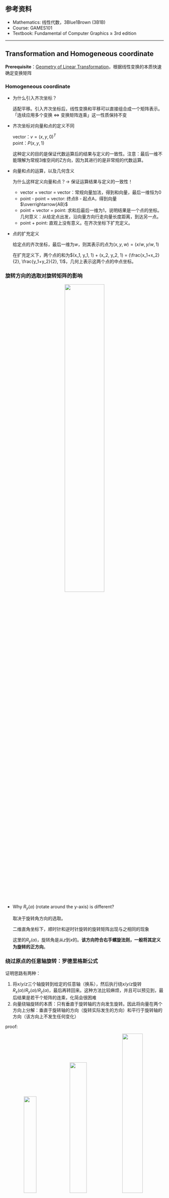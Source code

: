 ## 参考资料

- Mathematics: 线性代数，3Blue1Brown (3B1B)
- Course: GAMES101
- Textbook: Fundamental of Computer Graphics $\geq$ 3rd edition

--------------------

## Transformation and Homogeneous coordinate

**Prerequisite**：[Geometry of Linear Transformation](../Fundamental%20Mathematics.md#Geometry%20of%20Linear%20Transformation)，根据线性变换的本质快速确定变换矩阵

### Homogeneous coordinate

- 为什么引入齐次坐标？

  适配平移。引入齐次坐标后，线性变换和平移可以直接组合成一个矩阵表示。「连续应用多个变换 $\Leftrightarrow$ 变换矩阵连乘」这一性质保持不变

- 齐次坐标对向量和点的定义不同

  vector：$v = (x, y, 0)^T$<br>
  point：$P(x, y, 1)$

  这种定义的目的是保证代数运算后的结果与定义的一致性。注意：最后一维不能理解为常规3维空间的Z方向，因为其进行的是非常规的代数运算。

- 向量和点的运算，以及几何含义

  为什么这样定义向量和点？-> 保证运算结果与定义的一致性！

  - vector + vector = vector：常规向量加法，得到和向量，最后一维恒为0<br>
  - point - point = vector: 终点B - 起点A，得到向量$\overrightarrow{AB}$<br>
  - point + vector = point: 求和后最后一维为1，说明结果是一个点的坐标。几何意义：从给定点出发，沿向量方向行走向量长度距离，到达另一点。<br>
  - point + point: 直观上没有意义。在齐次坐标下扩充定义。

- 点的扩充定义

  给定点的齐次坐标，最后一维为$w$，则其表示的点为$(x, y, w) = (x/w, y/w, 1)$

  在扩充定义下，两个点的和为$(x_1, y_1, 1) + (x_2, y_2, 1) = (\frac{x_1+x_2}{2}, \frac{y_1+y_2}{2}, 1)$，几何上表示这两个点的中点坐标。

### 旋转方向的选取对旋转矩阵的影响

<center>
<img src="E:/Weapons/Graphics/src/games101/rigid%20transform/rotation_angle.png" width="50%">
</center>

- Why $R_y(\alpha)$ (rotate around the y-axis) is different?

  取决于旋转角方向的选取。

  二维直角坐标下，顺时针和逆时针旋转的旋转矩阵出现与之相同的现象

  这里的$R_y(\alpha)$，旋转角是从$z$到$x$的。**该方向符合右手螺旋法则，一般将其定义为旋转的正方向**。

### 绕过原点的任意轴旋转：罗德里格斯公式

证明思路有两种：

1. 将$x/y/z$三个轴旋转到给定的任意轴（换系），然后执行绕$x/y/z$旋转$R_x(\alpha)/R_y(\alpha)/R_z(\alpha)$，最后再转回来。这种方法比较麻烦，并且可以预见到，最后结果是若干个矩阵的连乘，化简会很困难
2. 向量绕轴旋转的本质：只有垂直于旋转轴的方向发生旋转。因此将向量在两个方向上分解：垂直于旋转轴的方向（旋转实际发生的方向）和平行于旋转轴的方向（该方向上不发生任何变化）

proof:

<center>
<img src="E:/Weapons/Graphics/src/games101/rigid%20transform/Rodrigues_rotation_proof_0.png" width="28%"><img src="E:/Weapons/Graphics/src/games101/rigid%20transform/Rodrigues_rotation_proof_1.png" width="32.6%"><img src="E:/Weapons/Graphics/src/games101/rigid%20transform/Rodrigues_rotation_proof_2.png" width="36%">
</center>

Assume:

- 任意向量$\vec{s}$
- 任意旋转轴方向向量$\hat{a}$
- 绕轴旋转角$\theta$

**Step1** 将$\vec{s}$分解为垂直于旋转轴（旋转方向）和平行于旋转轴两个分量$s_{\kern{-1pt}/\kern{-2pt}/}, s_{\perp}$

**Step2**  $\vec{s}$绕轴$\hat{a}$旋转$\theta$角，只需$s_{\perp}$旋转$\theta$角即可。为了表示旋转后的垂直分量$s_{\perp}^{ROT}$，需要一个$\hat{a}, \hat{b}$构成的平面垂直的轴（相当于建立了另一个直角坐标系来完备地描述任意向量）。这个轴很容易得到，$\hat{a}$和$\hat{b}$直接叉乘即可$\hat{c} = \hat{a} \times \hat{b}$

**Step3** 将$s_{\perp}$旋转$\theta$角得到$s_{\perp}^{ROT}$，并与$s_{\kern{-1pt}/\kern{-2pt}/}$求和即可

--------------------

## Viewing Transformation

- View/Camera/ModelView Transformation: 物体和相机同时运动（不发生相对运动）
  - 与换系区分：物体不动，换到另一个坐标系，观测者（相机）与物体发生了相对运动
- Projection Transformation
  - Orthographic projection（正交投影）
  - Perspective projection（透视投影）

ModelView + Projection两种变换合称为MVP变换

### ModelView Transformation

确定相机的位置和姿态，需要：相机中心$\vec{e} = (x, y, z)$，相机的look at/gaze方向$\hat{g}$（朝哪儿看），向上方向$\hat{t}$（相机是正着拍，还是斜着拍？）

相对运动：**如果相机和物体、场景不发生相对运动，那么无论怎么移动、旋转，拍出来的东西都是一模一样的**。那么干脆将相机（坐标系）移动到一个标准位置，方便分析问题。

<center>
<img src="E:/Weapons/Graphics/src/games101/MVP%20Transform/camera_pose.png" width="50%">
</center>

**ModelView Transformation**：**我们站在标准坐标系下**（上图$X$-$Y$-$Z$坐标系）

1. 将相机中心$\vec{e}$移动至$(0, 0, 0)$
2. 相机look at方向旋转至$-z$：$g \rightarrow (0, 0, -1)$
3. 向上方向$\hat{t}$旋转到$Y$轴：$\hat{t} \rightarrow (0, 1, 0)$。旋转后$t \times (-g)$（即$Y \times Z$）自然与$X$轴重合

所有物体也同时进行上述变换，将上述变换矩阵记为$M_{view}$

<center>
<img src="E:/Weapons/Graphics/src/games101/MVP%20Transform/camera_pose_matrix.png" width="50%">
</center>

### Digression: SLAM和多视图几何中的「换系」和 「位姿（Pose）」

#### SLAM中的约定

- 换系：SLAM中，多以「换系」的视角来处理多个坐标系
- 参考坐标系：以坐标系$D$为参考坐标系是说：我们处在$D$坐标系下，所有点都表示为$D$下的坐标
- 位姿（Pose）：相机的位姿 = 位置$(x, y, z)$ + 姿态$(yaw, roll, pitch)$。在相机坐标系下谈论相机自身的Pose是没有意义的（因为相机就在原点，三个姿态角相对坐标轴均为零）。只有在非相机坐标系（此时该坐标系为参考系）下观察相机时Pose才是有意义的。如果将$(yaw, roll, pitch)$转换为旋转矩阵$R$，向量$t = (x, y, z)$为相机相对参考系原点的平移量，$T = \begin{pmatrix} R, t \\ 0^T, 1 \end{pmatrix}$称为相机的**位姿矩阵**。可以证明，$T$矩阵就是将坐标从相机坐标系换到参考坐标系（**camera-to-ref**）的变换矩阵

#### 证明：位姿矩阵就是换系（camera-to-ref）的变换矩阵

**Prerequisite**：[Geometry of Linear Transformation](../Fundamental%20Mathematics.md#Geometry%20of%20Linear%20Transformation)

线性变换矩阵$A$的核心点

1. 换系：从目标系$D$观察任意给定系$S$，$S$的基向量在$D$下的坐标就是矩阵$A$的列向量，线性变换$P_D = AP_S$将任意给定点$P$在$S$下的坐标变为$D$下的坐标
2. 坐标/向量/刚体变换：通过对基向量的变换完备描述

- 换系视角：位姿矩阵就是换系的变换矩阵

在参考坐标系$D$（目标系，当前视角）下观察相机坐标系$S$的三个轴。整个坐标变换过程涉及：平移 + 线性变换下的换系，后者要求两个系的坐标原点必须重合。因此，先平移后换系更直观

<center>
<img src="E:/Weapons/Graphics/src/games101/MVP%20Transform/slam_coord_sys_transform.png" width="50%">
</center>

**我们需要一个中间坐标系$S^{\prime}$来处理平移**：$S^{\prime}$与$D$的原点重合，基向量与$S$相同。需要这个中间系的原因是：只有当两个系的轴平行时，同一个**向量**在这两个系中的坐标才是相同的。用三角形法则处理平移，将点的坐标从$S$转到$S^{\prime}$下

$$
P_{S^{\prime}} = P_S + t
$$

$S^{\prime} \rightarrow D$的换系是一个线性变换（旋转）：找到$S^{\prime}$的基向量在$D$下的坐标表示$i^{\prime}, j^{\prime}, k^{\prime}$即得变换矩阵$R=(i^{\prime}, j^{\prime}, k^{\prime})$

$$
P_D = RP_{S^{\prime}} = RP_S + Rt
$$

现在是关键，有三件重要的事：

a. 用「坐标变换」的观点看，**变换矩阵$R$描述了参考系$D$的基向量$i, j, k$到中间系$S^{\prime}$的基向量$i^{\prime}, j^{\prime}, k^{\prime}$的旋转**<br>
b. $i, j, k$到$i^{\prime}, j^{\prime}, k^{\prime}$的旋转是三维空间中的旋转，可以通过三次绕轴旋转描述<br>
c. 相机坐标系$S$的基向量与中间坐标系$S^{\prime}$的基向量相同（$i^{\prime}, j^{\prime}, k^{\prime}$，这是因为仅平移坐标系不改变向量的坐标）

因此，通过标定得到的$yaw, roll, pitch$这三个姿态角就是绕轴旋转的旋转角，旋转矩阵$R$完全由姿态角决定。如果$S^{\prime}$的基向量在$D$下的坐标表示较难直接获得，那就可以曲线救国：将$yaw, roll, pitch$这三个欧拉角转换为四元数，再转换为旋转矩阵即可得到$R$。这说明相机的位姿（Pose）与换系的变换矩阵完全等价。

一般情况下，**当提及相机的Pose时，默认说的是从相机坐标系换到参考坐标系（camera-to-ref）的变换矩阵**，对应变换方程

$$
P_{ref} = T_{rc}P_{cam}
$$

#### MV变换与Pose的关系

- Pose是在当前参考坐标系下观察相机的位置和姿态。位姿矩阵$T$描述的是从相机坐标系转换到参考坐标系的**换系**矩阵
- ModelView变换是将相机（View）和场景（Model）作为一个整体，**平移+线性变换**到参考坐标系（标准位置）。变换前，参考坐标系下的相机和场景中物体的坐标是已知的。变换后，相机坐标系与参考系重合。因此相当于从参考系换到相机坐标系

从坐标变换的角度：

- MV变换：直接描述了坐标变换。相机（View）和场景（Model）同时向参考坐标系（标准位置）**平移 + 线性变换**，使变换后的相机坐标系与参考系重合
- Pose：用线性变换的几何意义将Pose换系转换为坐标变换：**参考坐标系（中的所有点）做线性变换（旋转到中间系$S^{\prime}$），然后平移到相机坐标系$S$**

从换系的角度：

- MV变换：从结果上看，相当于进行了换系，从参考坐标系换到相机坐标系。原先已知的是任意点在参考坐标系下的坐标。MV变换后，相机坐标系与参考坐标系重合，所有点的坐标处于相机坐标系下
- Pose就是在换系：从相机坐标系换到参考坐标系

### Projection Transformation: prepare for projection

投影的目的：划定一定范围内的model（这个范围又称为裁剪空间），将远平面到近平面所有的内容投影到近平面上

注意：本节中的所有投影变换本身并未做投影这件事（投影是要降维的），而是**为投影做准备**：将model变换到标准立方体$[-1, 1]^3$内

<center>
<img src="E:/Weapons/Graphics/src/games101/MVP%20Transform/projection_range_[near,%20far].png" width="50%">
</center>

- 为什么变换到$[-1, 1]^3$而没有直接drop $z$

实际场景可能不止一个物体，而且同一个物体也会有正反面，相机视角下存在遮挡关系（occlusion），用$z$确定物体的可见性（visibility. will discuss in next section）

#### 正交投影与透视投影的关系

相机无穷远，透视投影与正交投影相同：相机离近平面（和远平面）越远，近、远两平面的尺寸差距越小，光线平行度越高。如果相机（距离近平面）无穷远，且近平面和远平面距离有限，那么两平面大小相同，光线平行，透视投影变为正交投影。

### Orthographic projection

简单理解：相机处于标准位置，扔掉$z$坐标，然后将结果rescale到$[-1, 1]^2$范围内（长宽缩放比可能不一样，aspect ratio会变）

标准做法：相机在标准位置，model包含在$[l, r] \times [b, t] \times [f, n]$的立方体内。将该立方体中心平移到原点，然后scale到$[-1, 1]^3$。变换矩阵记为$M_{ortho}$

$$
M_{ortho} = \underbrace{\begin{pmatrix}
\frac{2}{r - l} & 0 & 0 & 0 \\
0 & \frac{2}{t - b} & 0 & 0 \\
0 & 0 & \frac{2}{n - f} & 0 \\
0 & 0 & 0 & 1
\end{pmatrix}}_{scale} \underbrace{\begin{pmatrix}
1 & 0 & 0 & -\frac{r + l}{2} \\
0 & 1 & 0 & -\frac{t + b}{2} \\
0 & 0 & 1 & -\frac{n + f}{2} \\
0 & 0 & 0 & 1
\end{pmatrix}}_{translation} = \begin{pmatrix}
\frac{2}{r - l} & 0 & 0 & -\frac{r + l}{r - l} \\
0 & \frac{2}{t - b} & 0 & -\frac{t + b}{t - b} \\
0 & 0 & \frac{2}{n - f} & -\frac{n + f}{n - f} \\
0 & 0 & 0 & 1
\end{pmatrix}
$$

注：相机看向$-z$方向，$n > f$

### Perspective Projection

对于透视投影的视锥，如果能将远平面变得跟近平面一样大，那么再利用正交投影就可完成整个透视投影。因此透视投影分两步走：

- 将frustum变换为正交投影的cuboid
- 正交投影转换到$[-1, 1]^3$

#### frustum -> orthographic cuboid

视锥内任一点$(x, y, z)$，投影到近平面上的位置容易找到：相似三角形即可

<center>
<img src="E:/Weapons/Graphics/src/games101/MVP%20Transform/persepective_projection_similar_triangle.png" width="50%">
</center>

$$
x' = \frac{n}{z} x, \hspace{2pt} y' = \frac{n}{z} y
$$

因此目标是寻找映射关系

$$
\begin{pmatrix}
x \\ y \\ z \\ 1
\end{pmatrix} \rightarrow
\begin{pmatrix}
x^{\prime} \\ y^{\prime} \\ z^{\prime} \\ 1
\end{pmatrix} = \begin{pmatrix}
nx/z \\ ny/z \\ unknown \\ 1
\end{pmatrix}
$$

如果直接将上式转化为矩阵形式

$$
\begin{pmatrix}
nx/z \\ ny/z \\ unknown \\ 1
\end{pmatrix}
= \begin{pmatrix}
n & 0 & 0 & 0 \\
0 & n & 0 & 0 \\
? & ? & ? & ? \\
0 & 0 & 0 & 1
\end{pmatrix} \begin{pmatrix}
x \\ y \\ z \\ 1
\end{pmatrix}
$$

由于目前还不知道$z \rightarrow z^{\prime}$的映射关系，因此变换矩阵的第三行元素、输出$z^{\prime}$暂时用问号代替。等式左侧利用任意齐次坐标的性质：乘以任意不为0的常数，表示的点不变

$$
\begin{gather}
\begin{pmatrix}
x \\ y \\ z \\ 1
\end{pmatrix} \rightarrow
\begin{pmatrix}
x^{\prime} \\ y^{\prime} \\ z^{\prime} \\ 1
\end{pmatrix} = \begin{pmatrix}
nx/z \\ ny/z \\ unknown \\ 1
\end{pmatrix} \overset{\times z}{==} \begin{pmatrix}
nx \\ ny \\ still \hspace{3pt} unknown \\ z
\end{pmatrix} \\[5pt]
\begin{pmatrix}
nx \\ ny \\ still \hspace{3pt} unknown \\ z
\end{pmatrix}
= \begin{pmatrix}
n & 0 & 0 & 0 \\
0 & n & 0 & 0 \\
? & ? & ? & ? \\
0 & 0 & 1 & 0
\end{pmatrix} \begin{pmatrix}
x \\ y \\ z \\ 1
\end{pmatrix}
\end{gather}
$$

对输出的齐次坐标乘以$z$的更深层原因是：变换矩阵应与输入无关，即：对不同输入，变换矩阵应该是恒定的。因此下面的变换矩阵是欠妥的

$$
\begin{pmatrix}
nx/z \\ ny/z \\ unknown \\ 1
\end{pmatrix}
= \begin{pmatrix}
n/z & 0 & 0 & 0 \\
0 & n/z & 0 & 0 \\
? & ? & ? & ? \\
0 & 0 & 0 & 1
\end{pmatrix} \begin{pmatrix}
x \\ y \\ z \\ 1
\end{pmatrix}
$$

注意两件事：

- 变换的直接输出是$(nx, ny, ?, z)$，**最后一维$w$等于输入点的深度$z$**。这件事非常重要，在渲染中的插值将会用到
- 变换矩阵的最后一行在计算上有无数组解：$(0, 0, 1, 0) \hspace{3pt}$or$\hspace{3pt} (0 ,0, k, (1-k)z), \hspace{2pt} k\in R$，后一组解与输入$z$有关，舍弃

现在只差最后一步：找到映射关系$z \rightarrow z^{\prime}$，确定矩阵的第三行。将frustum变换为正交投影的cuboid是一种“挤压”的操作：

- 近平面无需挤压，因此任意近平面上的点都不发生移动：$(x, y, n, 1) \rightarrow (x, y, n, 1) == (nx, ny, n^2, n)$（注意$w == z$）
- 远平面挤压后，所有点的$z$不发生改变：$z = f \rightarrow z^{\prime} = f$
- 以$(0, 0, f, 1)$为中心挤压远平面。这意味着挤压后中心不变：$(0, 0, f, 1) \rightarrow (0, 0, f^2, f)$（注意$w == z$）

限定以上三条规则后，挤压方法唯一，根据待定系数确定矩阵的第三行

$$
\begin{gather}
\begin{pmatrix}
? & ? & ? & ?
\end{pmatrix} \begin{pmatrix}
x \\ y \\ n \\ 1
\end{pmatrix} = n^2 \Rightarrow
\begin{cases}
\begin{pmatrix}
? & ? & ? & ?
\end{pmatrix} = \begin{pmatrix}
0 & 0 & A & B
\end{pmatrix} \\[5pt]
An + B = n^2
\end{cases} \\
\begin{pmatrix}
0 & 0 & A & B
\end{pmatrix} \begin{pmatrix}
0 \\ 0 \\ f \\ 1
\end{pmatrix} = f^2 \Rightarrow
Af + B = f^2
\end{gather}
$$

解得$A = n + f, \hspace{2pt} B = -nf$，变换矩阵即为

$$
M_{persp\rightarrow ortho} = \begin{pmatrix}
n & 0 & 0 & 0 \\
0 & n & 0 & 0 \\
0 & 0 & n + f & -nf \\
0 & 0 & 1 & 0
\end{pmatrix}
$$

变换后坐标的$w \neq 1$，**且$w$就等于变换前的$z$**，因此需要除以$w$，这一步称为齐次除法或透视除法，是「近大远小」这件事在数学上的描述。

矩阵运算中数乘的顺序是任意的，透视除法可以放在所有变换后完成。

##### perspective projection

将变为cuboid的视锥进行正交投影，就是完整的透视投影

$$
M_{persp} = M_{ortho}M_{persp \rightarrow ortho} = \begin{pmatrix}
\frac{2}{r - l} & 0 & 0 & -\frac{r + l}{r - l} \\
0 & \frac{2}{t - b} & 0 & -\frac{t + b}{t - b} \\
0 & 0 & \frac{2}{n - f} & -\frac{n + f}{n - f} \\
0 & 0 & 0 & 1
\end{pmatrix} \begin{pmatrix}
n & 0 & 0 & 0 \\
0 & n & 0 & 0 \\
0 & 0 & n + f & -nf \\
0 & 0 & 1 & 0
\end{pmatrix}
$$

### MVP Transform

到目前为止，我们已经完成了MVP变换中的所有components，将视锥 or orthographic cuboid转化为$[-1, 1]^3$内的标准的cuboid，这个cuboid简称为NDC（标准化设备坐标，Normalized Device Coordinate）。在变换部分，还有最后的一个视口变换（viewport transformation）将NDC在$x, y$方向上拉伸为图像的$width$和$height$，便于成像（渲染）。

在解决视口变换前，我们需要把整个过程快速复现一下，对MVP变换有一个宏观的认识。

MVP变换过程：MV变换（从任意参考系换到相机坐标系下）-> 透视投影（挤压frustum）-> 正交投影

$$
M_{MVP} = M_{ortho}M_{persp \rightarrow ortho}M_{view}
$$

### Viewport Transform

先定义屏幕（screen）：像素定义为内部颜色不会发生变化的小方块（pixel square）

<center>
<img src="E:/Weapons/Graphics/src/games101/screen_def.png" width="50%">
</center>

注意：

- 图像是场景内物体在屏幕上渲染的结果，渲染前的空间仍然是连续的，因此**屏幕仍然处于连续空间中**，每个pixel都是**连续的square**
- pixel **square**（而非pixel中心）的坐标$x$和$y$是离散的整数。也就是说，每个像素的长宽均为1
- pixel中心在square的中心，坐标为$(x + 0.5, y + 0.5)$
- 整个屏幕覆盖所有pixel square，因此屏幕处于从$(0, 0)$到$(width, height)$的连续区域内

> Note：像素中心坐标的定义在不同的教材中会略有差别，但其他核心定义不会变
>
> e.g. 虎书将像素中心定义在整数坐标上
>
> <img src="E:/Weapons/Graphics/src/games101/screen_def_tiger_book.png" width="50%">

视口变换非常简单：将NDC从$[-1, 1]^3$变到$x \in [0, width] \times y \in [0, height] \times z\in [-1, 1]$，也就是说$z$不变，在$x, y$上平移和缩放<br>
（忽略$z$的$(x, y)$在三维空间中表示一条平行于$z$轴的直线）

不难写出视口变换矩阵

$$
M_{vp} = \underbrace{\begin{pmatrix}
width / 2 & 0 & 0 & 0 \\
0 & height / 2 & 0 & 0 \\
0 & 0 & 1 & 0 \\
0 & 0 & 0 & 1
\end{pmatrix}}_{rescale} \underbrace{\begin{pmatrix}
1 & 0 & 0 & 1 \\
0 & 1 & 0 & 1 \\
0 & 0 & 1 & 0 \\
0 & 0 & 0 & 1
\end{pmatrix}}_{translation} = \begin{pmatrix}
width / 2 & 0 & 0 & width / 2 \\
0 & height / 2 & 0 & height / 2 \\
0 & 0 & 1 & 0 \\
0 & 0 & 0 & 1
\end{pmatrix}
$$

（这里先缩放后平移，因此需要注意平移的offset）

### Full Transformation

透视除法可以放在最后

$$
\begin{gather}
M = M_{vp}M_{ortho}M_{persp \rightarrow ortho}M_{view} \\[5pt]
P_{screen} = \frac{1}{w}MP_{model}
\end{gather}
$$

--------------------

## Rendering

MVP + 视口变换将空间中的物体（model in a frustum or cuboid）变到了$x \in [0, width] \times y \in [0, height] \times z \in [-1, 1]$的范围内。接下来就是要把东西画在屏幕上，这就是**渲染（Rendering）**

## Rasterization

场景物体表面可以分解为若干多边形，图形学使用三角形作为最基本的多边形

- why triangle？

（1）三角形是最简单的多边形，任何多边形都可以打散为若干个三角形的组合<br>
（2）三角形内部必是平面：四边形沿着对角线稍微一折就变成了非平面的<br>
（3）三角形内部和外部是清晰的：不会有空洞，不会有凹凸性的问题

光栅化（Rasterization）阶段**计算多边形对像素点的覆盖**，不考虑着色问题

### Rasterization as 2D sampling

1. 判断给定点在三角形内部 or 外部

<center>
<img src="E:/Weapons/Graphics/src/games101/rendering/point_in_triangle.png" width="30%"> <img src="E:/Weapons/Graphics/src/games101/rendering/point_out_triangle.png" width="30%">
</center>

定一个三角形的环绕方向 -> **叉积结果的$z$分量同号则在内部，反之则在外部**。

例如上左图，$\overrightarrow{AB} \times \overrightarrow{AP}, \overrightarrow{BC} \times \overrightarrow{BP}, \overrightarrow{CA} \times \overrightarrow{CP}$的$z$分量均为正，则$P$点在$\triangle ABC$内。右图，$\overrightarrow{P_2P_0} \times \overrightarrow{P_2Q}$的$z$为负，而$\overrightarrow{P_0P_1} \times \overrightarrow{P_0Q}$和$\overrightarrow{P_1P_2} \times \overrightarrow{P_1Q}$的$z$为正，三者不同号，因此$Q$点在$\triangle P_0P_1P_2$外。

Corner case: 点落在三角形边上，图形学里不做统一定义，自行规定处理方式即可。

在实际光栅化计算时，三角形顶点为三维向量，像素中心坐标为二维向量，计算叉积时只需要drop $z$ or 赋任意值，因为叉积结果的$z$与输入向量的$z$无关。Here's the proof

$$
\vec{a} \times \vec{b} = \begin{vmatrix}
\vec{i} & \vec{j} & \vec{k} \\
x_1 & y_1 & z_1 \\
x_2 & y_2 & z_2
\end{vmatrix}
$$

判断像素中心是否在三角形内部，只需判断两个向量叉积结果的$z$坐标是否同号即可，因此对上式按第一行展开，只取$\vec{k}$项

$$
z = (x_1 y_2 - x_2 y_1) \vec{k}
$$

无论从结果还是展开过程上看，$z$坐标与原始向量$\vec{a}, \vec{b}$的$z_1, z_2$无关，因此可以给$z_1, z_2$赋任意值，或更简单，直接根据上式计算$x_1 y_2 - x_2 y_1$，判断符号即可。

2. 采样（sampling）是最简单的光栅化方式

基本规则：若pixel中心在三角形内，则pixel square属于三角形。有三种遍历像素的方法：

- 遍历整图
- 遍历最小外接正矩形（bbox）：显然完整遍历整张图是低效的。一种加速方法是找到三角形的最小外接正矩形，遍历这个bbox内的每个pixel即可
- 增量遍历：如果是一个扁长的三角形，遍历bbox效率同样不高。最理想情况是一个像素都不多考虑，但这件事做起来不容易，暂且按下不表

简单采样做光栅化的问题很明显，视觉上不自然，出现锯齿（Jaggies），走样（Aliasing）

<center>
<img src="E:/Weapons/Graphics/src/games101/rendering/aliasing_example_0.png" width="30%"> <img src="E:/Weapons/Graphics/src/games101/rendering/aliasing_example_1.png" width="30%">
</center>

### Antialiasing

1. 走样的原因

场景是一个三维空间上的连续函数，包含几何覆盖关系、着色参数和着色方程。为了将场景显示在屏幕上（渲染），需要将场景离散化到一个个pixel上，这个过程导致了锯齿。

采样是直接且普遍使用的离散化方法。根据奈奎斯特采样定理，只有采样率大于等于信号最高频的两倍时，才能通过离散的采样点完美恢复原始信号。当信号变化快（有较多的高频分量）而采样率不足时就会出现走样，因此走样在频域上的解释就是频谱混叠。这个理论同时给出了两个解决方案：（1）首选增大采样率（2）如果提高采样率的开销过大，就要先滤掉出现混叠的高频分量

2. SuperSampling Anti-Aliasing (SSAA)

SSAA最简单粗暴，直接增大采样率来解决问题。假设屏幕输出分辨率为$H \times W$，$n^2 \times$SSAA首先渲染一个$nH \times nW$的buffer，然后下采样到$H \times W$。具体来说：

**step1** 每个pixel square内采样$n$个点，采样点分布方式不限，统称为采样模板<br>
**step2** 计算像素中心是否被三角形覆盖<br>
**step3** run fragment/pixel shader进行着色<br>
**step4** 下采样渲染结果到$H \times W$

注意，光栅化只涉及采样和计算覆盖的过程，不包含第三、四两步。

**Preview**：超采样直接渲染出来的是一个$n$倍于target size的图像，最终需要下采样到屏幕分辨率才可以显示，这个过程称为**resolve**。对于SSAA，resolve就是下采样，而对于接下来的MSAA，resolve相当于均值滤波。

<center>
<img src="E:/Weapons/Graphics/src/games101/rendering/SSAA_supersampling.png" width="50%">
</center>

SSAA在效果上是最好的抗锯齿方法，代价就是$n^2$的计算复杂度。光栅化计算量较低，这个代价可以接受。但着色阶段的计算开销大，需要优化这个开销。

3. Multi-Sampling Anti-Aliasing (MSAA)

既然着色的开销大，那就仅在光栅化阶段使用supersampling而不对子采样点着色。MSAA在光栅化阶段接受$n^2$的supersampling，与SSAA相同。不同点在于，MSAA计算每个pixel supersampling的覆盖率，而不直接对每个子采样点着色。在着色阶段，对于覆盖率大于0的pixel运行一次pixel shader，并将颜色乘以覆盖率。

<center>
<img src="E:/Weapons/Graphics/src/games101/rendering/MSAA_average.png" width="50%">
</center>

理论上，MSAA的resolve实际是在连续的三角形上做均值滤波，卷积核大小等于一个pixel square的大小。卷积中的积分运算并未使用解析解，而是用离散采样求和的方式实现。

### 图形学与机器学习中的积分：闭式解，上下界以及离散求和近似

机器学习中，如果在数学建模或优化目标中出现了积分式，倾向于利用数学方法求出其闭式解或寻找上下界，以便于进行优化，例如GAN的理论求解。

图形学处理的三维空间中的几何形状的位置、状态多变。以三角形的反走样为例，其边界直线的位置、长度有无数种可能，故而被积函数及积分的上下界就用无数种可能，求一个具有一般性的解析解比较困难。因此**图形学中更倾向于用离散求和去近似积分运算**。另一方面，离散求和的好处是可以最大程度地利用GPU的并行计算能力进行加速，在硬件层面上达到更高的处理效率。

解析求解与采样并无绝对意义上的优劣，二者并不矛盾。闭式解难求时就用采样求和进行数值近似，闭式解可求时就考虑显式优化。

### z-buffer (深度缓冲、深度测试)

梳理一下光栅化过程：MVP+视口变换得到$x \in [0, width] \times y \in [0, height] \times z\in [-1, 1]$的立方体 -> 屏幕空间像素采样 + 反走样的超采样部分 -> 判断pixel center是否inside triangle，确定像素覆盖。

为了将场景画在屏幕上，接下来还有两件事：1. 处理遮挡关系（可见性）2. 着色。z-buffer用于处理遮挡关系。

相机视角下，三维场景中的物体由于深度不同，可能会出现遮挡（occlusion）。z-buffer直接利用MVP+视口变换后的深度$z$，判断渲染后物体在图像上的**可见性（visibility**）。

> z-buffer中的z就是指MVP+视口变换后的深度$z$。回忆透视投影中还有另外一个深度$w$，这是**透视投影前**的物体深度。用这个$w$做深度测试就称为w-buffer。

算法本身非常简单直接：遍历每个三角形，记录所有**采样点**的最小深度

<center>
<img src="E:/Weapons/Graphics/src/games101/rendering/z-buffer.png" width="50%">
</center>

## Shading

光栅化完成后，我们确定了场景内物体对屏幕上像素的覆盖关系，做了抗锯齿，也处理了相机视角下物体的遮挡关系（可见性）。接下来将物体颜色直接分配给对应的像素似乎就完成了渲染。但除了颜色，明暗的不同也会影响物体颜色的观测结果。所以要同时引入物体颜色、明暗等因素构建数学模型来描述着色过程。

图形学对着色（shading）的定义：在物体上应用材质（material）的过程，或者说是根据物体材质进行染色的过程。不同的**材质**与**光线**相互作用，产生不同的视觉效果。

着色需要三部分信息：1. 场景内物体的几何表示，包括三角形或多边形的顶点、法线。2. 光照/着色模型。3. 着色频率。在**图形学/渲染管线（Graphics/Rendering Pipeline）中**，这三部分（特别是着色频率）决定了各着色器（shader）的运行方式。

### Shading is local

着色模型只考虑着色点附近的很小的一块区域，因此这个范围内的物体表面（Surface）可以视为一个平面。与之相对的，对物体在地面上的阴影着色就由non-local的模型负责。

<center>
<img src="E:/Weapons/Graphics/src/games101/rendering/shading_shadow.png" width="50%">
</center>

> **local & non-local**: local和non-local是相对的，**超出local model建模的区域就是non-local的**。例如，shading建模光照时只考虑着色点附近的一小块区域，因此shading is local。阴影（shadow）属于shading建模区域外的部分，因此对shading来说，shadow就是non-local的。
>
> 理解why model is local的时候，举出non-local的例子，对理解会有很大帮助。

### Shading input

着色的建模过程集中在着色点（shading point）上，在着色点附近的极小范围内的物体表面可视为平面。建立光照模型需要：

- 表面法向$n$
- 光照方向$l$
- 相机视角方向$v$
- 物体表面（材质）参数，例如颜色，光泽度等

$n, l, v$均为单位向量

<center>
<img src="E:/Weapons/Graphics/src/games101/rendering/shading_input.png" width="50%">
</center>

> 颜色：表面对不同波长 or 频率的光的吸收率，是$\lambda$ or $f$的函数
> 光泽度（gloss/shininess）：表面在镜面反射方向上的反射能力

### Blinn-Phong Reflectance Model

直观感受上，一个真实场景成像的光照主要分为三部分

- 镜面高光：观察视角处于光线的镜面反射附近，形成高光
- 漫反射：物体表面不平整，光线向各个方向均匀反射
- 环境光（间接光照）：物体不接受直接光照的位置也能看到颜色，是反射了其他物体的反射光

<center>
<img src="E:/Weapons/Graphics/src/games101/rendering/blinn-phong_light_type.png" width="50%">
</center>

Blinn-Phong是基础的光线反射模型，主要建模镜面高光和漫反射，最复杂的环境光部分用常系数简单处理，最终的模型是这三部分的简单求和。

#### Point light

一般将光源视为点光源，光的传播面是一个球面，球面上光强均匀分布。光源功率一定，在球面上的能量（光强在球上的面积分）就是固定的，由此可推出任意距光源$r$处的光照强度$I_r$

$$
I \cdot 4\pi = I_r \cdot 4 \pi r^2 \Rightarrow I_r = I / r^2
$$

$I$为单位距离$r=1$处的光强

<center>
<img src="E:/Weapons/Graphics/src/games101/rendering/point_light_intensity.png" width="50%">
</center>

#### Diffusion reflection

- 漫反射：光线入射到粗糙的物体表面，反射光向各个方向射出，而不仅仅是镜面反射方向
- 朗伯反射（Lambertian reflectance）：物体表面是理想的漫反射表面，反射光的光强在反射面上均匀分布。Blinn-Phong使用该模型建模漫反射

- Lambert's cosine law

除光源外，物体表面接受的入射光总量也会影响反射光强。正式的说法是：当光源强度一定时，物体表面漫反射的反射光强与入射光强正相关。Lambert's law证明，单位面积接收的光强正比于入射角的余弦

$$
I_{rec} \propto \cos \theta = n \cdot l
$$

<center>
<img src="E:/Weapons/Graphics/src/games101/rendering/blinn-phong_diffusion_lambert_law.png" width="50%">
</center>

- Lambertian diffuse shading

反射光需要同时考虑入射光和物体表面材质对不同频率的光的吸收率，并且光源只能出现在反射面的上半部分（$0\degree \leq$ 入射角 $< 90\degree$）

$$
L_d = k_d (I / r^2) \max(0, n \cdot l)
$$

<center>
<img src="E:/Weapons/Graphics/src/games101/rendering/blinn-phong_lambertian_diffuse_shading.png" width="50%">
</center>

#### Specular reflection

看到高光的强弱程度取决于观测方向是否接近于反射光的方向。这里有两种方法：Phong模型直接计算镜面反射方向，Blinn-Phong模型计算**半程向量（half vector）**

- 半程向量

直观上我们希望计算观测方向与镜面反射方向的接近程度。镜面反射方向不是直接已知量，但法向是光照方向与镜面反射方向的角分线方向，因此自然想到与法向比较接近程度

<center>
<img src="E:/Weapons/Graphics/src/games101/rendering/blinn-phong_specular_half_vector.png" width="50%">
</center>

- 镜面反射方向

直接求解镜面反射方向难度并不大：设沿镜面反射方向的单位向量为$r$。$l + r$的方向与$n$相同，$l, r$长度相等，那么$l, r, k*n \hspace{3pt} (k \in R)$就能构成一个等腰三角形

$$
2(l \cdot n)n = l + r \Rightarrow r = 2(l \cdot n)n - l
$$

可以验证这个结果的正确性：入射角与反射角相等，因此应有$r\cdot n$等于$l\cdot n$，简单计算$r\cdot n$即可验证等式成立。

将Blinn-Phong镜面反射的$n \cdot h$替换为$v \cdot r$即得Phong模型的镜面反射项

$$
L_s = k_s(I / r^2)\max (0, v\cdot r)^p
$$

#### Ambient light

环境光是非常复杂的弹弹乐，Blinn-Phong简单将这一项处理为常数项

<center>
<img src="E:/Weapons/Graphics/src/games101/rendering/blinn-phong_ambient_term.png" width="50%">
</center>

#### Full model

完整的Blinn-Phong光照模型就是以上三部分求和

<center>
<img src="E:/Weapons/Graphics/src/games101/rendering/blinn-phong_reflectance_model.png" width="50%">
</center>

### Shading Frequencies

着色频率直接影响最终的渲染效果

<center>
<img src="E:/Weapons/Graphics/src/games101/rendering/shading_frequencies_visual_effect.png" width="50%">
</center>

- Flat shading：每个多边形只计算一次颜色

<center>
<img src="E:/Weapons/Graphics/src/games101/rendering/flat_shading.png" width="50%">
</center>

- Gouraud shading：计算多边形每个顶点的法向量，应用光照模型计算顶点颜色，然后将颜色插值到每个pixel上

<center>
<img src="E:/Weapons/Graphics/src/games101/rendering/gouraud_shading.png" width="50%">
</center>

- Phong shading：计算多边形每个顶点的法向量，插值计算pixel的法向量，然后着色

<center>
<img src="E:/Weapons/Graphics/src/games101/rendering/gouraud_shading.png" width="50%">
</center>

接下来要解决两个问题：1. 如何计算顶点的法向量？2. 如何在三角形内部插值计算颜色？

### Vertex Normal

- 为什么要计算顶点法向，实际的物理意义是什么？

Flat shading问题很明显：1. 不同三角形间的颜色没有平缓过渡。2. 着色粒度粗导致几乎没有高光效果。第一个问题，需要综合考虑与顶点相连的所有三角形来计算顶点法向。第二个问题就需要点级别的着色来解决。

顶点法向计算非常朴素：顶点所在的所有三角形的法向取平均。可以简单取算数平均，也可以为各三角形计算权重（例如计算面积比例）然后加权平均

<center>
<img src="E:/Weapons/Graphics/src/games101/rendering/vertex_normal.png" width="50%">
</center>

### Braycentric interpolation

- 为什么需要插值？

各顶点法向、颜色等属性不同，因此需要在三角形内部有一个平滑的过渡。

在三角形内部插值的系数是**重心坐标（Braycentric coordinates）**。任意对象均可插值：color, normal, depth, material attributes, etc.

<center>
<img src="E:/Weapons/Graphics/src/games101/rendering/vertex_normal.png" width="50%">
</center>

插值系数$\alpha, \beta, \gamma$的计算有两种方法：求面积（外积）或直接用坐标硬算

<center>
<img src="E:/Weapons/Graphics/src/games101/rendering/braycentric_coord_area_compute.png" width="30%"><img src="E:/Weapons/Graphics/src/games101/rendering/braycentric_coord_direct_compute.png" width="30%">
</center>

### Perspective-Correct interpolation

问题：插值应该在三维场景下计算，然后对应到屏幕上的位置，但上面的插值计算是在二维屏幕/投影平面上进行。在相机视角下，只要物体的深度$z$不恒定，透视投影就会导致形状改变，插值系数就会出现偏差

<center>
<img src="E:/Weapons/Graphics/src/games101/rendering/perspective_correct_interp_problem.png" width="50%">
</center>

数学上，透视投影$M_{persp->ortho}$是一个非线性变换：$x, y$与变换前的物体深度$z$有关，并且深度$z$发生了非线性变化。这导致二维屏幕空间和三维场景空间下计算出的插值系数不相等。因此，在二维屏幕空间下计算重心坐标/插值系数后需要再进行一次矫正，恢复三维场景空间中的真实插值系数，这一步就是**透视矫正**。

另一个问题：为什么不做逆变换，直接换到三维空间上的坐标再插值？这有两个原因：

1. 次要原因：对屏幕空间上的所有点进行逆变换，计算量大。但这个理由禁不起推敲，因为无法做逆变换
2. 根本原因：除三角形顶点外，我们无法直接求出二维屏幕上的任一点$(x, y)$在三维场景中的深度$z$，因此无法进行逆变换。也正是由于这一点，我们在MVP + 视口变换后始终回避$z$方向上的建模（除了z-buffer和w-buffer，这两者是在MVP的正向变换路径上建模）

总结第二个主要问题：在三维场景空间中，我们知道（三角形）顶点坐标$(x, y, z)$（under model space，其他空间下的坐标可以通过变换获得）。在二维屏幕空间中，除顶点外，我们无法直接确定任意点$(x, y)$对应的深度。因此需要找到一种方法，绕开深度的直接求解。透视矫正插值寻找二维屏幕空间和三维场景空间插值系数的对应关系，先避开直接求解未知点的深度。在确定插值系数后，就可以通过插值计算未知点的深度值，曲线救国地对未知点进行了求解。可以证明，只要几何面是平面（透视投影前），插值法计算出的深度就是真实深度。

推导和应用透视矫正插值的关键点：1. 确定插值对象在哪个空间 2. 明确坐标在哪个空间 3. 约束条件

（adapt from [UCR CS130: perspective-correct-interpolation](../src/games101/rendering/perspective-correct-interpolation.pdf)）

带上标的符号（$*^{\prime}$）表示二维屏幕空间中的value，不带上标的符号（$*$）表示投影变换前的三维场景空间中的value

Assume：

- 二维屏幕空间下，插值系数（重心坐标）$\alpha^{\prime}, \beta^{\prime}, \gamma^{\prime}, \hspace{2pt} \alpha^{\prime} + \beta^{\prime} + \gamma^{\prime} = 1$，三角形顶点$A^{\prime}, B^{\prime}, C^{\prime} \in R^2$，待求解插值点$P^{\prime} \in R^2$
- 三维场景空间下，插值系数（重心坐标）$\alpha, \beta, \gamma, \hspace{2pt} \alpha + \beta + \gamma = 1$，三角形顶点$A, B, C \in R^3$，待求解插值点$P \in R^3$

注意，这里所有的点都用非齐次坐标表示

三维场景空间下的$\alpha, \beta, \gamma$是真实的插值系数，目标是寻找二维屏幕空间下的插值系数$\alpha^{\prime}, \beta^{\prime}, \gamma^{\prime}$与$\alpha, \beta, \gamma$的关系。两个空间下的插值方程：

$$
\begin{gather}
P^{\prime} = \alpha^{\prime} A^{\prime} + \beta^{\prime} B^{\prime} + \gamma^{\prime} C^{\prime} \\[5pt]
P = \alpha A + \beta B + \gamma C
\end{gather}
$$

对上式应用MVP变换，但不包含透视除法。注意，所有点都用非齐次坐标表示，MVP时需要显式转换为齐次坐标

$$
M \begin{pmatrix}
P \\ 1
\end{pmatrix} = \alpha M \begin{pmatrix}
A \\ 1
\end{pmatrix} + \beta M \begin{pmatrix}
B \\ 1
\end{pmatrix} + \gamma M \begin{pmatrix}
C \\ 1
\end{pmatrix}
$$

这种表示促使我们将上式更细粒度地展开

$$
\begin{gather}
\begin{pmatrix}
x_P^{\prime} w_P \\ y_P^{\prime} w_P \\ z_P^{\prime} w_P \\ w_P
\end{pmatrix} = \alpha \begin{pmatrix}
x_P^{\prime} w_A \\ y_P^{\prime} w_A \\ z_P^{\prime} w_A \\ w_A
\end{pmatrix} + \beta \begin{pmatrix}
x_P^{\prime} w_B \\ y_P^{\prime} w_B \\ z_P^{\prime} w_B \\ w_B
\end{pmatrix} + \gamma \begin{pmatrix}
x_P^{\prime} w_C \\ y_P^{\prime} w_C \\ z_P^{\prime} w_C \\ w_C
\end{pmatrix} \\[5pt]
w_* = z_*
\end{gather}
$$

回顾透视投影，再次强调$w_* = z_*$的物理意义：**透视投影后的$w$等于投影前的深度$z$**。从上式中拆解出$x, y$维度和$w$维度，就能找到二维屏幕空间和三维场景空间下插值系数的关系

$$
\begin{gather}
w_P \begin{pmatrix}
x_P^{\prime} \\ y_P^{\prime}
\end{pmatrix} = \alpha w_A \begin{pmatrix}
x_P^{\prime} \\ y_P^{\prime}
\end{pmatrix} + \beta w_B \begin{pmatrix}
x_P^{\prime} \\ y_P^{\prime}
\end{pmatrix} + \gamma w_C \begin{pmatrix}
x_P^{\prime} \\ y_P^{\prime}
\end{pmatrix} \tag{PCI-1} \\[5pt]
w_P = \alpha w_A + \beta w_b + \gamma w_c \tag{PCI-2} \\[5pt]
\begin{pmatrix}
x_P^{\prime} \\ y_P^{\prime}
\end{pmatrix} = \alpha^{\prime} \begin{pmatrix}
x_P^{\prime} \\ y_P^{\prime}
\end{pmatrix} + \beta^{\prime} \begin{pmatrix}
x_P^{\prime} \\ y_P^{\prime}
\end{pmatrix} + \gamma^{\prime} \begin{pmatrix}
x_P^{\prime} \\ y_P^{\prime}
\end{pmatrix} \tag{PCI-3}
\end{gather}
$$

$(\mathrm{PCI} \text{-} 2)$带入$(\mathrm{PCI} \text{-} 1)$，与$(\mathrm{PCI} \text{-} 3)$对比即得矫正关系

$$
\begin{gather}
\alpha^{\prime} = \frac{\alpha w_A}{\alpha w_A + \beta w_b + \gamma w_c} \\[2ex]
\beta^{\prime} = \frac{\beta w_B}{\alpha w_A + \beta w_b + \gamma w_c} \\[2ex]
\gamma^{\prime} = \frac{\gamma w_C}{\alpha w_A + \beta w_b + \gamma w_c}
\end{gather}
$$

这个关系是正确的，满足约束条件$\alpha^{\prime} + \beta^{\prime} + \gamma^{\prime} = 1$。最终目标是将$\alpha^{\prime}, \beta^{\prime}, \gamma^{\prime}$的值修正为$\alpha, \beta, \gamma$。利用约束关系$\alpha + \beta + \gamma = 1$反解上式

$$
\begin{gather}
\alpha = \frac{\alpha^{\prime} w_P}{w_A}, \beta = \frac{\beta^{\prime} w_P}{w_B}, \gamma = \frac{\gamma^{\prime} w_P}{w_C} \\[5pt]
\alpha + \beta + \gamma = 1 \Rightarrow \frac{1}{w_P} = \frac{\alpha^{\prime}}{w_A} + \frac{\beta^{\prime}}{w_B} + \frac{\gamma^{\prime}}{w_C} \tag{D-interp} \\[5px]
\alpha = \frac{\alpha^{\prime} / w_A}{\alpha^{\prime} / w_A + \beta^{\prime} / w_B + \gamma^{\prime} / w_C}, \hspace{5px}
\beta = \frac{\beta^{\prime} / w_B}{\alpha^{\prime} / w_A + \beta^{\prime} / w_B + \gamma^{\prime} / w_C}, \hspace{5px}
\gamma = \frac{\gamma^{\prime} / w_C}{\alpha^{\prime} / w_A + \beta^{\prime} / w_B + \gamma^{\prime} / w_C} \tag{PCI}
\end{gather}
$$

$(\mathrm{PCI})$式将二维屏幕空间下的插值系数矫正为三维场景空间下的真实插值系数。$(\mathrm{D} \text{-} \mathrm{interp})$式曲线救国地解出了$P^{\prime}$在三维场景空间中对应点的真实深度，该式被称为**深度插值**。二位屏幕平面上任意一点对应的属性（e.g. normal, depth, texture, etc.）就可以通过重心坐标插值得到。

- $(\mathrm{PCI} \text{-} 2)$和$(\mathrm{D} \text{-} \mathrm{interp})$插值求解真实深度$z$的正确性？

3D空间中的几何面方程是关于$x, y, z$的affine equation，这保证了插值是正确的。

proof. 设三角形所在平面方程为$Ax + By + Cz + D = 0$（注意这里$A, B, C, D \in R$，不是三角形顶点）。三角形顶点坐标为$(x_i, y_i, z_i), \hspace{2px} i = 1, 2, 3$。目标是检查在三维空间插值后的点$P(x, y, z)$是否落在三角形所在平面上。如果$P$仍在平面上，则说明深度插值得到的就是真实深度

$$
\begin{gather}
\begin{pmatrix}
x \\ y \\ z
\end{pmatrix} = \alpha \begin{pmatrix}
x_1 \\ y_1 \\ z_1
\end{pmatrix} + \beta \begin{pmatrix}
x_2 \\ y_2 \\ z_2
\end{pmatrix} + \gamma \begin{pmatrix}
x_3 \\ y_3 \\ z_3
\end{pmatrix} \\[2ex]
A(\alpha x_1 + \beta x_2 + \gamma x_3) + B(\alpha y_1 + \beta y_2 + \gamma y_3) + C(\alpha z_1 + \beta z_2 + \gamma z_3) + D \overset{?}{=} 0
\end{gather}
$$

考虑到有方程$Ax_i + By_i + Cz_i + D = 0$，对第二个方程按该模式重排

$$
\alpha(Ax_1 + By_1 + Cz_1) + \beta(Ax_2 + By_2 + Cz_2) + \gamma (Ax_3 + By_3 + Cz_3) + D = -D(\alpha + \beta + \gamma) + D \equiv 0
$$

这里再次用了约束条件$\alpha + \beta + \gamma = 1$。因此插值后的$P$点就在平面上。这证明对于任意几何**平面**，都能通过方程$(\mathrm{PCI} \text{-} 2)$和$(\mathrm{D} \text{-} \mathrm{interp})$进行插值，得到正确的深度解。Q.E.D.

### Graphics/Rendering Pipeline

<center>
<img src="E:/Weapons/Graphics/src/games101/rendering/rendering_pipeline.png" width="50%">
</center>

着色频率决定渲染管线上各阶段shader的功能：Gouraud shading在vertex shader（顶点着色器）中进行，Phong shading在fragment/pixel shader中进行

<center>
<img src="E:/Weapons/Graphics/src/games101/rendering/rendering_pipeline_shading_freq.png" width="50%">
</center>

## Texture Mapping

纹理表现为颜色的变化/分布，建模在漫反射系数$k_d$上。物体表面的纹理可以展开为一张二维空间下的纹理图，$u, v$表示这个空间的基向量。类似pixel，纹理图上的纹理单元称为texel（纹素）。纹理映射$\phi: (x, y, z) \rightarrow (u, v)$将三维空间中的位置映射到纹理空间上

<center>
<img src="E:/Weapons/Graphics/src/games101/rendering/texture_mapping_diffuse_albedo.png" width="30%"> <img src="E:/Weapons/Graphics/src/games101/rendering/texture_mapping_function.png" width="30%">
</center>

纹理映射的建立方式：

- projector：简单几何体采用投影的方法
- uv mapping：建模师在构建原型时建立，直接存储在几何信息内

无论如何，目前认为$\phi$是已知的。因此应用纹理就是根据$\phi$在$uv$上查找纹理信息的过程

<center>
<img src="E:/Weapons/Graphics/src/games101/rendering/texture_mapping.png" width="50%">
</center>

### Magnification and Minification

纹理分辨率过小，屏幕分辨率大，一个pixel映射到纹理图上就小于一个texel，做纹理贴图时就需要对纹理上采样，插值即可

纹理分辨率大，屏幕分辨率小，一个pixel square映射到纹理图上就会覆盖若干个texel

<center>
<img src="E:/Weapons/Graphics/src/games101/rendering/pixel_footprint_in_texture.png" width="30%"><img src="E:/Weapons/Graphics/src/games101/rendering/texture_point_range_query.png" width="30%"><br>
图中蓝色点是pixel center映射到纹理图上的位置，黑色边界框出了一个pixel square映射到纹理图上的覆盖范围
</center>

> 这里出现了point query和range query两个概念：point query是直接查询给定点的值，Magnification就是point query。range query是查询给定区域对应的值（例如平均值）。

显然，如果pixel square在纹理图上覆盖的区域较大，只做插值的话就会出现采样不足（欠采样）$\rightarrow$ aliasing！最简单有效的方法自然是SSAA做反走样，效果确实好，计算代价也确实高

<center>
<img src="E:/Weapons/Graphics/src/games101/rendering/texture_aliasing.png" width="30%"><img src="E:/Weapons/Graphics/src/games101/rendering/texture_SSAA.png" width="30%">
</center>

类似于MSAA对SSAA的优化，可以在range query范围内做平均。由于$\phi$的一般性（大概率是个非线性变换），不同的pixel square映射到纹理图的覆盖区域大小和形状多变，导致计算效率不高，因此需要加速。

### Mipmap

> In Computer Vision，the alias of Mipmap is Image/Feature Pyramid

Mipmap是一种加速range query的方法，核心是近似。覆盖区域大小变化的问题用金字塔解决，形状变化的问题就简单用正方形近似

<center>
<img src="E:/Weapons/Graphics/src/games101/rendering/mipmap_pyramid.png" width="30%"><img src="E:/Weapons/Graphics/src/games101/rendering/mipmap_range_compute.png" width="30%"><img src="E:/Weapons/Graphics/src/games101/rendering/mipmap_square_approximate.png" width="30%"><br>
左：构建金字塔。中：相邻pixel映射到纹理图上，计算距离并确定对应的金字塔层级。右：用正方形近似
</center>

距离的计算公式虽然出现了导数，但实现中只需将相邻pixel映射到纹理图上，然后直接求距离即可。

在Mipmap的第$L$层（$L$从0开始），range query的范围对应一个texel，因此查询$L$层$(u / 2^L, v / 2^L)$位置的值即可。现实中，计算出来的$L$很难是整数，因此在$Nearest(L)$和$Nearest(L) + 1$层分别做bilinear interpolation，然后再做一次线性插值，就可以获得一个平滑的结果。

<center>
<img src="E:/Weapons/Graphics/src/games101/rendering/mipmap_nearest_level.png" width="30%"><img src="E:/Weapons/Graphics/src/games101/rendering/mipmap_trilinear.png" width="30%"><img src="E:/Weapons/Graphics/src/games101/rendering/mipmap_level_smooth.png" width="30%">
</center>

> 整个计算过程就类似于2D object detection w/ FPN的分治策略

### Shape variance

Mipmap用金字塔近似解决了多尺度问题，但仍未解决非线性的$\phi$带来的形状扭曲。Mipmap将覆盖范围近似为正方形，这与真实覆盖范围不一致，求平均后导致了纹理模糊

<center>
<img src="E:/Weapons/Graphics/src/games101/rendering/texture_map_shape_variance.png" width="30%"><img src="E:/Weapons/Graphics/src/games101/rendering/mipmap_blur.png" width="30%">
</center>

与CV一样，除了最直观的轮廓变化，还可从若干角度考虑形变这件事，例如：长宽比、旋转角度、顶点数固定的多边形覆盖，等等

> 在CV领域，Deformable Conv和Deformable attention是常用的自适应形变的方法。缺点就是开销较大

各向异性过滤（**Anisotropic Filtering**，也称为**Ripmap**）在长宽比上做多尺度建模来缓解形变问题

<center>
<img src="E:/Weapons/Graphics/src/games101/rendering/ripmap.png" width="50%"><br>
Mipmap是右上图中的对角线路径，保持长宽比不变。Ripmap建立金字塔矩阵，能够适应H和W方向上的（axis-aligned）形变
</center>

更复杂的有椭圆加权平均（Elliptically Weighted Average, EWA）滤波。这个方法在纹理滤波中被认为是最好的方法之一

<center>
<img src="E:/Weapons/Graphics/src/games101/rendering/EWA_filtering.png" width="50%">
</center>

这部分可以参考pbrt和文章 https://zhuanlan.zhihu.com/p/105167411

### Texture Applications - More than texture

TODO

更偏概念性的东西：环境光（spherical map, cube map）、环境光遮蔽... 这部分更多都是例子，理论很少，需要酌情刷一遍lecture 10的pdf以及虎书

理论实践更清晰的东西：法线贴图、位移贴图，涉及local coordinate到camera coordinate转换，根据HW3 FAQ来看会在光追和路径追踪里面推导。这部分还算清楚

## Geometry

TODO

显式表达，隐式表达。隐式表达里SDF是这部分讲过的一个重要部分。需要刷一遍lecture 10的pdf以及虎书，可以参考https://zhuanlan.zhihu.com/p/201382429